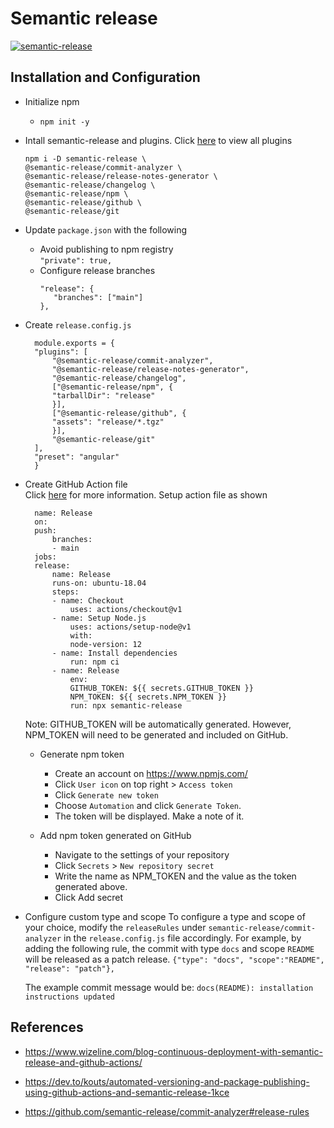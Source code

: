 # Semantic release

[![semantic-release](https://img.shields.io/badge/%20%20%F0%9F%93%A6%F0%9F%9A%80-semantic--release-e10079.svg)](https://github.com/semantic-release/semantic-release)

## Installation and Configuration


* Initialize npm
  * ```npm init -y```

* Intall semantic-release and plugins. Click [here](https://semantic-release.gitbook.io/semantic-release/extending/plugins-list) to view all plugins
    ```
    npm i -D semantic-release \
    @semantic-release/commit-analyzer \
    @semantic-release/release-notes-generator \
    @semantic-release/changelog \
    @semantic-release/npm \
    @semantic-release/github \
    @semantic-release/git
    ```

* Update ```package.json``` with the following
  * Avoid publishing to npm registry  <br>
    ```"private": true,```
  * Configure release branches 
    ```
    "release": {
       "branches": ["main"]
    },
    ```

* Create ```release.config.js``` 
  ```
    module.exports = {
    "plugins": [
        "@semantic-release/commit-analyzer",
        "@semantic-release/release-notes-generator",
        "@semantic-release/changelog",
        ["@semantic-release/npm", {
        "tarballDir": "release"
        }],
        ["@semantic-release/github", {
        "assets": "release/*.tgz"
        }],
        "@semantic-release/git"
    ],
    "preset": "angular"
    }
  ```

* Create GitHub Action file  
  Click [here](https://github.com/semantic-release/semantic-release/blob/1405b94296059c0c6878fb8b626e2c5da9317632/docs/recipes/github-actions.md) for more information. Setup action file as shown
  ```
    name: Release
    on:
    push:
        branches:
        - main
    jobs:
    release:
        name: Release
        runs-on: ubuntu-18.04
        steps:
        - name: Checkout
            uses: actions/checkout@v1
        - name: Setup Node.js
            uses: actions/setup-node@v1
            with:
            node-version: 12
        - name: Install dependencies
            run: npm ci
        - name: Release
            env:
            GITHUB_TOKEN: ${{ secrets.GITHUB_TOKEN }}
            NPM_TOKEN: ${{ secrets.NPM_TOKEN }}
            run: npx semantic-release
  ```
  Note: GITHUB_TOKEN will be automatically generated. However, NPM_TOKEN will need to be generated and included on GitHub.

  * Generate npm token
    * Create an account on https://www.npmjs.com/
    * Click ```User icon``` on top right > ```Access token```
    * Click ```Generate new token```
    * Choose ```Automation``` and click ```Generate Token```.
    * The token will be displayed. Make a note of it.

  * Add npm token generated on GitHub
    * Navigate to the settings of your repository
    * Click ```Secrets``` > ```New repository secret```  
    * Write the name as NPM_TOKEN and the value as the token generated above.
    * Click Add secret

* Configure custom type and scope
  To configure a type and scope of your choice, modify the ```releaseRules``` under ```semantic-release/commit-analyzer``` in the ```release.config.js``` file accordingly. For example, by adding the following rule, the commit with type ```docs``` and scope ```README``` will be released as a patch release.
  ```{"type": "docs", "scope":"README", "release": "patch"},```

  The example commit message would be:
  ```docs(README): installation instructions updated```

## References
* https://www.wizeline.com/blog-continuous-deployment-with-semantic-release-and-github-actions/

* https://dev.to/kouts/automated-versioning-and-package-publishing-using-github-actions-and-semantic-release-1kce

* https://github.com/semantic-release/commit-analyzer#release-rules